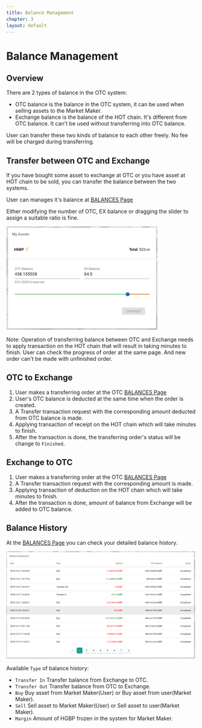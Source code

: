 ```yaml
---
title: Balance Management
chapter: 3
layout: default
---
```


# Balance Management

## Overview

There are 2 types of balance in the OTC system: 

 * OTC balance is the balance in the OTC system, it can be used when selling assets to the Market Maker.
 * Exchange balance is the balance of the HOT chain. It's different from OTC balance. It can't be used without transferring into OTC balance.

User can transfer these two kinds of balance to each other freely. No fee will be charged during transferring.

## Transfer between OTC and Exchange

If you have bought some asset to exchange at OTC  or you have asset at HOT chain to be sold, you can transfer the balance between the two systems.

User can manages it's balance at [BALANCES Page](https://otc.hotwallet.tech/balance)

Either modifying the number of OTC, EX balance or dragging the slider to assign a suitable ratio is fine.

<img src="/assets/images/balance_convert.png" style="width:401px;" alt="balance_tranfer">

Note: Operation of transferring balance between OTC and Exchange  needs to apply transaction on the HOT chain that will result in taking minutes to finish. User can check the progress of order at the same page. And new order can't be made with unfinished order.

## OTC to Exchange

1. User makes a transferring order at the OTC [BALANCES Page](https://otc.hotwallet.tech/balance)
2. User's OTC balance is deducted at the same time when the order is created.
3. A Transfer transaction request with the corresponding amount deducted from OTC balance is made.
4. Applying transaction of receipt on the HOT chain which will take minutes to finish.
5. After the transaction is done, the transferring order's status will be change to `Finished`.

## Exchange to OTC

1. User makes a transferring order at the OTC [BALANCES Page](https://otc.hotwallet.tech/balance)
2. A Transfer transaction request with the corresponding amount is made.
3. Applying transaction of deduction on the HOT chain which will take minutes to finish.
4. After the transaction is done, amount of balance from Exchange will be added to OTC balance.

## Balance History

At the [BALANCES Page](https://otc.hotwallet.tech/balance) you can check your detailed balance history.

<img src="/assets/images/balance_history.png" style="width:501px;" alt="balance_history">

Available `Type` of balance history:

 * `Transfer In` Transfer balance from Exchange to OTC.
 * `Transfer Out` Transfer balance from OTC to Exchange.
 * `Buy` Buy asset from Market Maker(User) or Buy asset from user(Market Maker).
 * `Sell` Sell asset to Market Maker(User) or Sell asset to user(Market Maker).
 * `Margin` Amount of HGBP frozen in the system for Market Maker.


